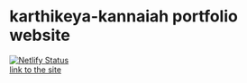 # karthikeya-kannaiah portfolio website
[![Netlify Status](https://api.netlify.com/api/v1/badges/d1e90d29-0e3d-4a54-a327-2b7469a72918/deploy-status)](https://app.netlify.com/sites/karthikeya-kannaiah/deploys)  
[link to the site](https://karthikeya-kannaiah.netlify.app/)
